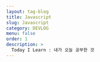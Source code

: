 ```yaml
---
layout: tag-blog
title: Javascript
slug: Javascript
category: DEVLOG
menu: false
order: 1
description: >
  Today I Learn : 내가 오늘 공부한 것
---
```


